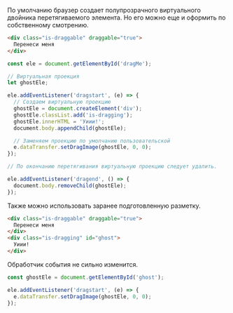 По умолчанию браузер создает полупрозрачного виртуального двойника перетягиваемого элемента. Но его можно еще и оформить по собственному смотрению.

```html
<div class="is-draggable" draggable="true">
  Перенеси меня
</div>
```

```javascript
const ele = document.getElementById('dragMe');

// Виртуальная проекция
let ghostEle;

ele.addEventListener('dragstart', (e) => {
  // Создаем виртуальную проекцию
  ghostEle = document.createElement('div');
  ghostEle.classList.add('is-dragging');
  ghostEle.innerHTML = 'Уиии!';
  document.body.appendChild(ghostEle);

  // Заменяем проекцию по умолчанию пользовательской
  e.dataTransfer.setDragImage(ghostEle, 0, 0);
});

// По окончанию перетягивания виртуальную проекцию следует удалить.

ele.addEventListener('dragend', () => {
  document.body.removeChild(ghostEle);
});
```

Также можно использовать заранее подготовленную разметку.

```html
<div class="is-draggable" draggable="true">
  Перенеси меня
</div>
<div class="is-dragging" id="ghost">
  Уиии!
</div>
```

Обработчик события не сильно изменится.

```javascript
const ghostEle = document.getElementById('ghost');

ele.addEventListener('dragstart', (e) => {
  e.dataTransfer.setDragImage(ghostEle, 0, 0);
});
```
